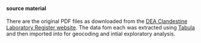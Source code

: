 #### source material

There are the original PDF files as downloaded from the [DEA Clandestine Laboratory Register website](http://www.dea.gov/clan-lab/clan-lab.shtml). The data fom each was extracted using [Tabula](http://tabula.technology) and then imported into for geocoding and intial exploratory analysis.